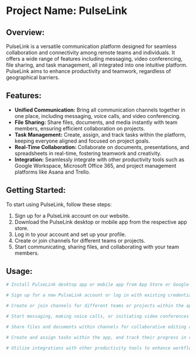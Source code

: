 # Project Name: PulseLink

## Overview:
PulseLink is a versatile communication platform designed for seamless collaboration and connectivity among remote teams and individuals. It offers a wide range of features including messaging, video conferencing, file sharing, and task management, all integrated into one intuitive platform. PulseLink aims to enhance productivity and teamwork, regardless of geographical barriers.

## Features:
- **Unified Communication:** Bring all communication channels together in one place, including messaging, voice calls, and video conferencing.
- **File Sharing:** Share files, documents, and media instantly with team members, ensuring efficient collaboration on projects.
- **Task Management:** Create, assign, and track tasks within the platform, keeping everyone aligned and focused on project goals.
- **Real-Time Collaboration:** Collaborate on documents, presentations, and spreadsheets in real-time, fostering teamwork and creativity.
- **Integration:** Seamlessly integrate with other productivity tools such as Google Workspace, Microsoft Office 365, and project management platforms like Asana and Trello.

## Getting Started:
To start using PulseLink, follow these steps:
1. Sign up for a PulseLink account on our website.
2. Download the PulseLink desktop or mobile app from the respective app store.
3. Log in to your account and set up your profile.
4. Create or join channels for different teams or projects.
5. Start communicating, sharing files, and collaborating with your team members.

## Usage:
```bash
# Install PulseLink desktop app or mobile app from App Store or Google Play.

# Sign up for a new PulseLink account or log in with existing credentials.

# Create or join channels for different teams or projects within the app.

# Start messaging, making voice calls, or initiating video conferences with team members.

# Share files and documents within channels for collaborative editing and review.

# Create and assign tasks within the app, and track their progress in real-time.

# Utilize integrations with other productivity tools to enhance workflow efficiency.
